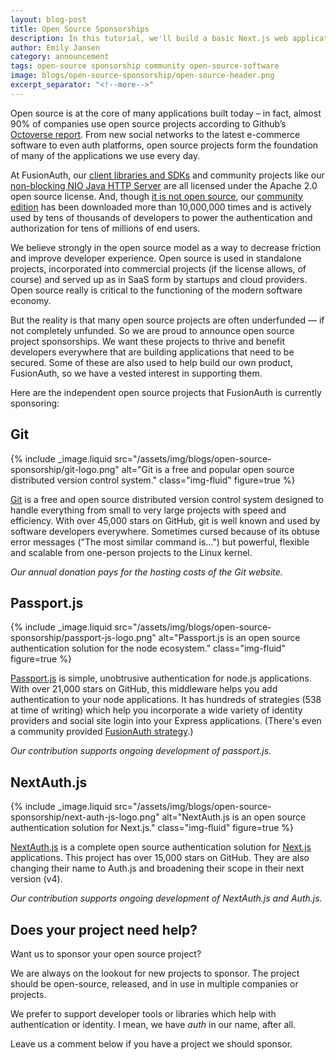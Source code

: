 ```yaml
---
layout: blog-post
title: Open Source Sponsorships
description: In this tutorial, we'll build a basic Next.js web application using FusionAuth to handle single sign-on.
author: Emily Jansen
category: announcement
tags: open-source sponsorship community open-source-software
image: blogs/open-source-sponsorship/open-source-header.png
excerpt_separator: "<!--more-->"
---
```


Open source is at the core of many applications built today – in fact, almost 90% of companies use open source projects according to Github’s [Octoverse report](https://octoverse.github.com/). From new social networks to the latest e-commerce software to even auth platforms, open source projects form the foundation of many of the applications we use every day. 

<!--more-->




At FusionAuth, our [client libraries and SDKs](/docs/v1/tech/client-libraries/) and community projects like our [non-blocking NIO Java HTTP Server](https://github.com/FusionAuth/java-http) are all licensed under the Apache 2.0 open source license. And, though [it is not open source](https://fusionauth.io/license-faq#30), our [community edition](/download) has been downloaded more than 10,000,000 times and is actively used by tens of thousands of developers to power the authentication and authorization for tens of millions of end users. 

We believe strongly in the open source model as a way to decrease friction and improve developer experience. Open source is used in standalone projects, incorporated into commercial projects (if the license allows, of course) and served up as in SaaS form by startups and cloud providers. Open source really is critical to the functioning of the modern software economy. 

But the reality is that many open source projects are often underfunded — if not completely unfunded. So we are proud to announce open source project sponsorships. We want these projects to thrive  and benefit developers everywhere that are building applications that need to be secured. Some of these are also used to help build our own product, FusionAuth, so we have a vested interest in supporting them. 

Here are the independent open source projects that FusionAuth is currently sponsoring: 

## Git

{% include _image.liquid src="/assets/img/blogs/open-source-sponsorship/git-logo.png" alt="Git is a free and popular open source distributed version control system." class="img-fluid" figure=true %}

[Git](https://git-scm.com/site) is a free and open source distributed version control system designed to handle everything from small to very large projects with speed and efficiency. With over 45,000 stars on GitHub, git is well known and used by software developers everywhere. Sometimes cursed because of its obtuse error messages ("The most similar command is...") but powerful, flexible and scalable from one-person projects to the Linux kernel.

*Our annual donation pays for the hosting costs of the Git website.*

## Passport.js

{% include _image.liquid src="/assets/img/blogs/open-source-sponsorship/passport-js-logo.png" alt="Passport.js is an open source authentication solution for the node ecosystem." class="img-fluid" figure=true %}

[Passport.js](https://www.passportjs.org/sponsors/) is simple, unobtrusive authentication for node.js applications. With over 21,000 stars on GitHub, this middleware helps you add authentication to your node applications. It has hundreds of strategies (538 at time of writing) which help you incorporate a wide variety of identity providers and social site login into your Express applications. (There's even a community provided [FusionAuth strategy](https://www.npmjs.com/package/passport-fusionauth).)

*Our contribution supports ongoing development of passport.js.*

## NextAuth.js

{% include _image.liquid src="/assets/img/blogs/open-source-sponsorship/next-auth-js-logo.png" alt="NextAuth.js is an open source authentication solution for Next.js." class="img-fluid" figure=true %}

[NextAuth.js](https://opencollective.com/nextauth) is a complete open source authentication solution for <a href="http://nextjs.org/">Next.js</a> applications. This project has over 15,000 stars on GitHub. They are also changing their name to Auth.js and broadening their scope in their next version (v4).

*Our contribution supports ongoing development of NextAuth.js and Auth.js.*

## Does your project need help?

Want us to sponsor your open source project?

We are always on the lookout for new projects to sponsor. The project should be open-source, released, and in use in multiple companies or projects.

We prefer to support developer tools or libraries which help with authentication or identity. I mean, we have *auth* in our name, after all.

Leave us a comment below if you have a project we should sponsor.  

